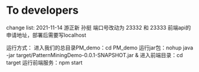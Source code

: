 # To developers

change list:
2021-11-14  游正新 孙挺
端口号改动为 23332 和 23333
前端api的申请地址，部署后需要写localhost

运行方式：
进入我们的总目录PM_demo：cd PM_demo
运行jar包：nohup java -jar target/PatternMiningDemo-0.0.1-SNAPSHOT.jar &
进入前端目录：cd target
运行前端服务：npm start


